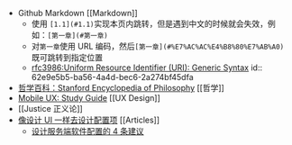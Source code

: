 - Github Markdown [[Markdown]]
	- 使用 `[1.1](#1.1)`实现本页内跳转，但是遇到中文的时候就会失效，例如：`[第一章](#第一章)`
	- 对`第一章`使用 URL 编码，然后`[第一章](#%E7%AC%AC%E4%B8%80%E7%AB%A0)`既可跳转到指定位置
	- [rfc3986:Uniform Resource Identifier (URI): Generic Syntax](https://datatracker.ietf.org/doc/html/rfc3986)
	  id:: 62e9e5b5-ba56-4a4d-bec6-2a274bf45dfa
- [哲学百科：Stanford Encyclopedia of Philosophy](https://plato.stanford.edu/contents.html) [[哲学]]
- [ Mobile UX: Study Guide](https://www.nngroup.com/articles/mobile-ux-study-guide/) [[UX Design]]
- [[Justice 正义论]]
- [像设计 UI 一样去设计配置项](https://www.kawabangga.com/posts/4545) [[Articles]]
	- [设计服务端软件配置的 4 条建议](https://www.zlovezl.cn/articles/how-to-design-config-file-for-software/)